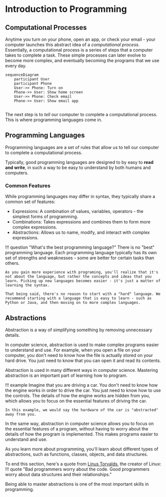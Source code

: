 # Introduction to Programming

## Computational Processes
Anytime you turn on your phone, open an app, or check your email - your computer launches this abstract idea of a *computational process*. Essentially, a computational process is a series of steps that a computer takes to complete a task.
These simple processes can later evolve to become more complex, and eventually becoming the programs that we use every day.

```mermaid
sequenceDiagram
    participant User
    participant Phone
    User->> Phone: Turn on
    Phone->> User: Show home screen
    User->> Phone: Check email
    Phone->> User: Show email app
    
```

The next step is to *tell* our computer to complete a computational process. This is where programming languages come in.


## Programming Languages
Programming languages are a set of rules that allow us to tell our computer to complete a computational process. 

Typically, good programming languages are designed to by easy to **read and write**, in such a way to be easy to understand by both humans and computers.

### Common Features
While programming languages may differ in syntax, they typically share a common set of features:

- Expressions: A combination of values, variables, operators - the simplest forms of programming.
- Combinations: Takes expressions and combines them to form more complex expressions.
- Abstractions: Allows us to name, modify, and interact with complex expressions.

!!! question "What's the best programming language?"
    There is no "best" programming language. Each programming language typically has its own set of strengths and weaknesses - some are better for certain tasks than others.
    
    As you gain more experience with programing, you'll realize that it's not about the language, but rather the concepts and ideas that you learn. Picking up new languages becomes easier - it's just a matter of learning the syntax.

    That being said, there's no reason to start with a "hard" language. We recommend starting with a language that is easy to learn - such as Python or Java, and then moving on to more complex languages.

## Abstractions
Abstraction is a way of simplifying something by removing unnecessary details. 

In computer science, abstraction is used to make complex programs easier to understand and use. For example, when you open a file on your computer, you don't need to know how the file is actually stored on your hard drive. You just need to know that you can open it and read its contents.

Abstraction is used in many different ways in computer science. Mastering abstraction is an important part of learning how to program.

!!! example
    Imagine that you are driving a car. You don't need to know how the engine works in order to drive the car. You just need to know how to use the controls. The details of how the engine works are hidden from you, which allows you to focus on the essential features of driving the car.

    In this example, we would say the hardware of the car is "abstracted" away from you.

In the same way, abstraction in computer science allows you to focus on the essential features of a program, without having to worry about the details of how the program is implemented. This makes programs easier to understand and use.

As you learn more about programming, you'll learn about different types of abstractions, such as functions, classes, objects, and data structures.

To end this section, here's a quote from [Linus Torvalds](https://en.wikipedia.org/wiki/Linus_Torvalds), the creator of Linux:
!!! quote
    "Bad programmers worry about the code. Good programmers worry about data structures and their relationships."

Being able to master abstractions is one of the most important skills in programming.